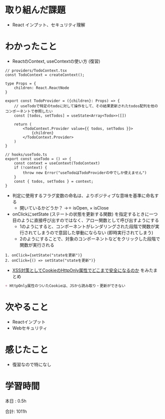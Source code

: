 # 取り組んだ課題

- React インプット、セキュリティ理解

# わかったこと

- ReactのContext, useContextの使い方 (復習)

```tsx
// providers/TodoContext.tsx
const TodoContext = createContext();

type Props = {
	children: React.ReactNode
}

export const TodoProvider = ({children}: Props) => {
	// useTodoで特定のtodoに対して操作をして、その結果更新されたtodos配列を他のコンポーネントで参照したい
	const [todos, setTodos] = useState<Array<Todo>>([])
	
	return (
		<TodoContext.Provider value={{ todos, setTodos }}>
			{children}
		</TodoContext.Provider>
	)
}

// hooks/useTodo.ts
export const useTodo = () => {
	const context = useContext(TodoContext)
	if (!context) {
		throw new Error("useTodoはTodoProviderの中でしか使えません")
	}
	const { todos, setTodos } = context;
}
```

- 判定に使用するフラグ変数の命名は、よりポジティブな意味を基準に命名する
    - 開いているかどうか？ →⚪︎ isOpen, × isClose
- onClickにsetState (ステートの状態を更新する関数) を指定するときに一つ目のように直接呼び出すのではなく、アロー関数として呼び出すようにする
    - 1のようにすると、コンポーネントがレンダリングされた段階で関数が実行されてしまうので意図した挙動にならない (即時実行されてしまう)
    - 2のようにすることで、対象のコンポーネントなどをクリックした段階で関数が実行される

```tsx
1. onClick={setState("stateを更新")}
2. onClick={() => setState("stateを更新")}
```

- [XSS対策としてCookieのHttpOnly属性でどこまで安全になるのか](https://www.youtube.com/watch?v=4JREwhSC2dQ) をみたまとめ

```markdown
+ HttpOnly属性のついたCookieは、JSから読み取り・更新ができない
```

# 次やること

- Reactインプット
- Webセキュリティ

# 感じたこと

- 復習なので特になし

# 学習時間

本日 : 0.5h 

合計: 1011h